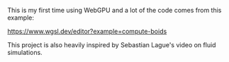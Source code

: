This is my first time using WebGPU and a lot of the code comes from this example:

https://www.wgsl.dev/editor?example=compute-boids

This project is also heavily inspired by Sebastian Lague's video on fluid simulations.
